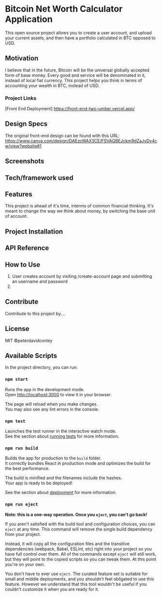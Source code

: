 # Bitcoin Net Worth Calculator Application

This open source project allows you to create a user account, and upload your current assets, and then have a portfolio calculated in BTC opposed to USD.

## Motivation

I believe that in the future, Bitcoin will be the universal globally accepted form of base money. Every good and service will be denominated in it, instead of local fiat currency. This project helps you think in terms of accounting your wealth in BTC, instead of USD.

### Project Links

[Front End Deployment] https://front-end-two-umber.vercel.app/

## Design Specs

The original front-end design can be found with this URL: https://www.canva.com/design/DAEzcWAX3CE/FSVAQBEJckm9dZaJyDv4cw/view?website#1

## Screenshots

## Tech/framework used

## Features

This project is ahead of it's time, interms of common financial thinking. It's meant to change the way we think about money, by switching the base unit of account.

## Project Installation

## API Reference

## How to Use

1. User creates account by visiting /create-account page and submitting an username and password
2. 

## Contribute

Contribute to this project by....

## License

MIT ©peterdavidconley

## Available Scripts

In the project directory, you can run:

### `npm start`

Runs the app in the development mode.\
Open [http://localhost:3000](http://localhost:3000) to view it in your browser.

The page will reload when you make changes.\
You may also see any lint errors in the console.

### `npm test`

Launches the test runner in the interactive watch mode.\
See the section about [running tests](https://facebook.github.io/create-react-app/docs/running-tests) for more information.

### `npm run build`

Builds the app for production to the `build` folder.\
It correctly bundles React in production mode and optimizes the build for the best performance.

The build is minified and the filenames include the hashes.\
Your app is ready to be deployed!

See the section about [deployment](https://facebook.github.io/create-react-app/docs/deployment) for more information.

### `npm run eject`

**Note: this is a one-way operation. Once you `eject`, you can't go back!**

If you aren't satisfied with the build tool and configuration choices, you can `eject` at any time. This command will remove the single build dependency from your project.

Instead, it will copy all the configuration files and the transitive dependencies (webpack, Babel, ESLint, etc) right into your project so you have full control over them. All of the commands except `eject` will still work, but they will point to the copied scripts so you can tweak them. At this point you're on your own.

You don't have to ever use `eject`. The curated feature set is suitable for small and middle deployments, and you shouldn't feel obligated to use this feature. However we understand that this tool wouldn't be useful if you couldn't customize it when you are ready for it.


